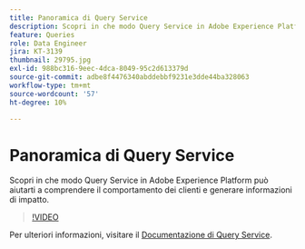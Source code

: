 ```yaml
---
title: Panoramica di Query Service
description: Scopri in che modo Query Service in Adobe Experience Platform può aiutarti a comprendere il comportamento dei clienti e generare informazioni di impatto.
feature: Queries
role: Data Engineer
jira: KT-3139
thumbnail: 29795.jpg
exl-id: 988bc316-9eec-4dca-8049-95c2d613379d
source-git-commit: adbe8f4476340abddebbf9231e3dde44ba328063
workflow-type: tm+mt
source-wordcount: '57'
ht-degree: 10%

---
```


# Panoramica di Query Service

Scopri in che modo Query Service in Adobe Experience Platform può aiutarti a comprendere il comportamento dei clienti e generare informazioni di impatto.

>[!VIDEO](https://video.tv.adobe.com/v/29795?quality=12&learn=on)

Per ulteriori informazioni, visitare il [Documentazione di Query Service](https://experienceleague.adobe.com/docs/experience-platform/query/home.html?lang=it).

